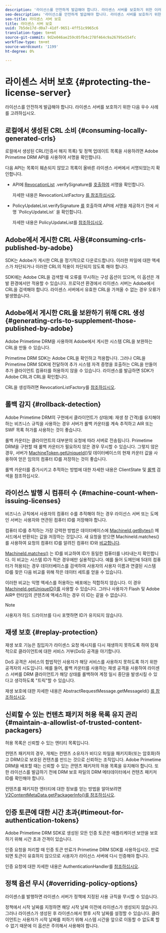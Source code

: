 ```yaml
---
description: '라이선스를 안전하게 발급해야 합니다. 라이센스 서버를 보호하기 위한 이러한 모범 사례를 고려합니다. '
seo-description: '라이선스를 안전하게 발급해야 합니다. 라이센스 서버를 보호하기 위한 이러한 모범 사례를 고려합니다. '
seo-title: 라이센스 서버 보호
title: 라이센스 서버 보호
uuid: 7b5de17d-d0a7-41df-9651-4ff51c9965c6
translation-type: tm+mt
source-git-commit: 9d2e046ae259c05fb4c278f464c9a26795e554fc
workflow-type: tm+mt
source-wordcount: '1199'
ht-degree: 0%

---
```



# 라이센스 서버 보호 {#protecting-the-license-server}

라이선스를 안전하게 발급해야 합니다. 라이센스 서버를 보호하기 위한 다음 우수 사례를 고려하십시오.

## 로컬에서 생성된 CRL 소비 {#consuming-locally-generated-crls}

로컬에서 생성된 CRL(인증서 해지 목록) 및 정책 업데이트 목록을 사용하려면 Adobe Primetime DRM API를 사용하여 서명을 확인합니다.

다음 API는 목록이 훼손되지 않았고 목록이 올바른 라이센스 서버에서 서명되었는지 확인합니다.

* API에 [RevocationList](https://help.adobe.com/en_US/primetime/api/drm-apis/server/javadocs-flashaccess-pro/com/adobe/flashaccess/sdk/revocation/RevocationList.html#verifySignature(java.security.cert.X509Certificate)) .verifySignature를 [호출하여](https://help.adobe.com/en_US/primetime/api/drm-apis/server/javadocs-flashaccess-pro/com/adobe/flashaccess/sdk/revocation/RevocationList.html) 서명을 확인합니다.

   자세한 내용은 RevocationListFactory [를 참조하십시오](https://help.adobe.com/en_US/primetime/api/drm-apis/server/javadocs-flashaccess-pro/com/adobe/flashaccess/sdk/revocation/RevocationListFactory.html).

* PolicyUpdateList.verifySignature [를](https://help.adobe.com/en_US/primetime/api/drm-apis/server/javadocs-flashaccess-pro/com/adobe/flashaccess/sdk/policyupdate/PolicyUpdateList.html#verifySignature(java.security.cert.X509Certificate)) 호출하여 API에 서명을 제공하기 전에 서명 `PolicyUpdateList` 을 확인합니다.

   자세한 내용은 PolicyUpdateList를 [참조하십시오](https://help.adobe.com/en_US/primetime/api/drm-apis/server/javadocs-flashaccess-pro/com/adobe/flashaccess/sdk/policyupdate/PolicyUpdateList.html).

## Adobe에서 게시한 CRL 사용{#consuming-crls-published-by-adobe}

SDK는 Adobe가 게시한 CRL을 정기적으로 다운로드합니다. 이러한 파일에 대한 액세스가 차단되거나 이러한 CRL의 적용이 차단되지 않도록 해야 합니다.

SDK에는 Adobe CRL을 검색할 때 오류를 무시하는 구성 옵션이 있으며, 이 옵션은 개발 환경에서만 적용할 수 있습니다. 프로덕션 환경에서 라이센스 서버는 Adobe에서 CRL을 검색해야 합니다. 라이센스 서버에서 유효한 CRL을 가져올 수 없는 경우 오류가 발생했습니다.

## Adobe에서 게시한 CRL을 보완하기 위해 CRL 생성{#generating-crls-to-supplement-those-published-by-adobe}

Adobe Primetime DRM을 사용하여 Adobe에서 게시한 시스템 CRL을 보완하는 CRL을 만들 수 있습니다.

Primetime DRM SDK는 Adobe CRL을 확인하고 적용합니다. 그러나 CRL을 Primetime DRM SDK에 전달하여 추가 시스템 자격 증명을 호출하는 CRL을 만들어 추가 클라이언트 컴퓨터를 허용하지 않을 수 있습니다. 라이센스를 발급하면 SDK가 Adobe CRL과 CRL을 확인합니다.

CRL을 생성하려면 RevocationListFactory를 [참조하십시오](https://help.adobe.com/en_US/primetime/api/drm-apis/server/javadocs-flashaccess-pro/com/adobe/flashaccess/sdk/revocation/RevocationListFactory.html).

## 롤백 감지 {#rollback-detection}

Adobe Primetime DRM의 구현에서 클라이언트가 상태(예: 재생 창 간격)를 유지해야 하는 비즈니스 규칙을 사용하는 경우 서버가 롤백 카운터를 계속 추적하고 AIR 또는 SWF 목록 허가를 사용하는 것이 좋습니다.

롤백 카운터는 클라이언트의 대부분의 요청에 따라 서버로 전송됩니다. Primetime DRM을 구현할 때 롤백 카운터가 필요하지 않은 경우 무시할 수 있습니다. 그렇지 않은 경우, 서버가 [MachineToken.getUniqueId()](https://help.adobe.com/en_US/primetime/api/drm-apis/server/javadocs-flashaccess-pro/com/adobe/flashaccess/sdk/cert/MachineId.html#getUniqueId())및 데이터베이스의 현재 카운터 값을 사용하여 얻은 임의의 컴퓨터 ID를 저장하는 것이 좋습니다.

롤백 카운터를 증가시키고 추적하는 방법에 대한 자세한 내용은 ClientState 및 [롤백](https://help.adobe.com/en_US/primetime/api/drm-apis/server/javadocs-flashaccess-pro/com/adobe/flashaccess/sdk/protocol/ClientState.html) 검색을 참조하십시오.

## 라이선스 발행 시 컴퓨터 수 {#machine-count-when-issuing-licenses}

비즈니스 규칙에서 사용자의 컴퓨터 수를 추적해야 하는 경우 라이선스 서버 또는 도메인 서버는 사용자와 연관된 컴퓨터 ID를 저장해야 합니다.

컴퓨터 ID를 추적하는 가장 강력한 방법은 데이터베이스에 [MachineId.getBytes()](https://help.adobe.com/en_US/primetime/api/drm-apis/server/javadocs-flashaccess-pro/com/adobe/flashaccess/sdk/cert/MachineId.html#getBytes()) 메서드에서 반환되는 값을 저장하는 것입니다. 새 요청을 받으면 MachineId.matches()를 사용하여 요청의 컴퓨터 ID를 알려진 컴퓨터 ID와 [비교합니다](https://help.adobe.com/en_US/primetime/api/drm-apis/server/javadocs-flashaccess-pro/com/adobe/flashaccess/sdk/cert/MachineId.html#matches(com.adobe.flashaccess.sdk.cert.MachineId)).

[MachineId.matches()](https://help.adobe.com/en_US/primetime/api/drm-apis/server/javadocs-flashaccess-pro/com/adobe/flashaccess/sdk/cert/MachineId.html#matches(com.adobe.flashaccess.sdk.cert.MachineId)) 는 ID를 비교하여 ID가 동일한 컴퓨터를 나타내는지 확인합니다. 이 비교는 시스템 ID가 적은 경우에만 실용적입니다. 예를 들어 도메인에 5대의 컴퓨터가 허용되는 경우 데이터베이스를 검색하여 사용자의 사용자 이름과 연결된 시스템 ID를 찾은 다음 비교를 위해 작은 데이터 세트를 얻을 수 있습니다.

이러한 비교는 익명 액세스를 허용하는 배포에는 적합하지 않습니다. 이 경우 [MachineId.getUniqueID()를](https://help.adobe.com/en_US/primetime/api/drm-apis/server/javadocs-flashaccess-pro/com/adobe/flashaccess/sdk/cert/MachineId.html#getUniqueId()) 사용할 수 있습니다. 그러나 사용자가 Flash 및 Adobe AIR® 런타임의 콘텐츠에 액세스하는 경우 이 ID는 같을 수 없습니다.

>[!NOTE]
>
>사용자가 하드 드라이브를 다시 포맷하면 ID가 유지되지 않습니다.

## 재생 보호 {#replay-protection}

재생 보호 기능은 침입자가 라이센스 요청 메시지를 다시 재생하지 못하도록 하여 잠재적으로 클라이언트에 대한 서비스 거부(DoS) 공격을 야기합니다.

DoS 공격은 서비스의 합법적인 사용자가 해당 서비스를 사용하지 못하도록 하기 위한 공격자의 시도입니다. 예를 들어, 롤백 카운터를 사용하는 재생 공격을 사용하여 라이센스 서버를 DRM 클라이언트가 해당 상태를 롤백하여 계정 일시 중단을 발생시킬 수 있다고 생각하도록 &quot;트릭&quot;할 수 있습니다.

재생 보호에 대한 자세한 내용은 AbstractRequestMessage.getMessageId() [ 를 참조하십시오](https://help.adobe.com/en_US/primetime/api/drm-apis/server/javadocs-flashaccess-pro/com/adobe/flashaccess/sdk/protocol/AbstractRequestMessage.html#getMessageId()).

## 신뢰할 수 있는 컨텐츠 패키저 허용 목록 유지 관리{#maintain-a-allowlist-of-trusted-content-packagers}

허용 목록은 신뢰할 수 있는 엔티티 목록입니다.

컨텐츠 패키저의 경우, 개체는 컨텐츠 소유자가 비디오 파일을 패키지화(또는 암호화)하고 DRM으로 보호된 컨텐츠를 만드는 것으로 신뢰하는 조직입니다. Adobe Primetime DRM을 배포할 때는 신뢰할 수 있는 콘텐츠 패키저의 허용 목록을 유지해야 합니다. 또한 라이선스를 발급하기 전에 DRM 보호 파일의 DRM 메타데이터에서 컨텐츠 패키저 ID를 확인해야 합니다.

컨텐츠를 패키지한 엔터티에 대한 정보를 얻는 방법을 알아보려면 [V2ContentMetaData.getPackagerInfo()를 참조하십시오](https://help.adobe.com/en_US/primetime/api/drm-apis/server/javadocs-flashaccess-pro/com/adobe/flashaccess/sdk/media/drm/keys/v2/V2ContentMetaData.html#getPackagerInfo()).

## 인증 토큰에 대한 시간 초과{#timeout-for-authentication-tokens}

Adobe Primetime DRM SDK로 생성된 모든 인증 토큰은 애플리케이션 보안을 보호하기 위해 시간 초과 간격이 있습니다.

인증 요청을 처리할 때 인증 토큰 만료가 Primetime DRM SDK를 사용하십시오. 만료되면 토큰이 유효하지 않으므로 사용자가 라이선스 서버에 다시 인증해야 합니다.

인증 요청에 대한 자세한 내용은 AuthenticationHandler를 [참조하십시오](https://help.adobe.com/en_US/primetime/api/drm-apis/server/javadocs-flashaccess-pro/com/adobe/flashaccess/sdk/protocol/authentication/AuthenticationHandler.html).

## 정책 옵션 무시 {#overriding-policy-options}

라이센스를 발행하면 라이센스 서버가 정책에 지정된 사용 규칙을 무시할 수 있습니다.

정책에서 시작 날짜를 지정하면 해당 시작 날짜 이전에 라이센스가 생성되지 않습니다. 그러나 라이센스가 생성된 후 라이센스에서 향후 시작 날짜를 설정할 수 있습니다. 클라이언트는 사용자가 시작 날짜를 피하기 위해 시스템 시간을 앞으로 이동할 수 없도록 할 수 없기 때문에 이 옵션은 주의해서 사용해야 합니다.